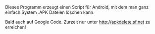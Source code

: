Dieses Programm erzeugt einen Script für Android, mit dem man ganz einfach System .APK Dateien löschen kann.

Bald auch auf Google Code. Zurzeit nur unter http://apkdelete.sf.net zu erreichen!